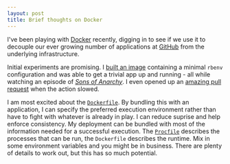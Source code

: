 ```yaml
---
layout: post
title: Brief thoughts on Docker
---
```


I've been playing with [Docker](http://www.docker.io/) recently, digging in to see if we use it to decouple our ever growing number of applications at [GitHub](https://github.com) from the underlying infrastructure.

Initial experiments are promising.  I [built an image](https://github.com/gorsuch/dockerfile-examples/blob/master/rbenv/Dockerfile) containing a minimal `rbenv` configuration and was able to get a trivial app up and running - all while watching an episode of _[Sons of Anarchy](http://en.wikipedia.org/wiki/Sons_of_Anarchy)_.  I even opened up an [amazing pull request](https://github.com/dotcloud/docker/pull/1400) when the action slowed.

I am most excited about the [`Dockerfile`](http://docs.docker.io/en/latest/use/builder/).  By bundling this with an application, I can specify the preferred execution environment rather than have to fight with whatever is already in play.  I can reduce suprise and help enforce consistency.  My deployment can be bundled with most of the information needed for a successful execution.  The [`Procfile`](https://devcenter.heroku.com/articles/procfile) describes the processes that can be run, the `Dockerfile` describes the runtime.  Mix in some environment variables and you might be in business.  There are plenty of details to work out, but this has so much potential.
